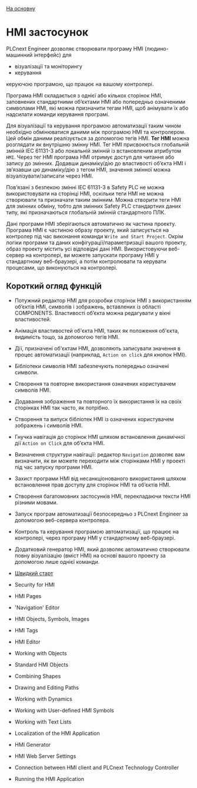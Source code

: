 [На основну](..\README.md)

# HMI застосунок

PLCnext Engineer дозволяє створювати програму HMI (людино-машинний інтерфейс) для

- візуалізації та моніторингу
- керування

керуючою програмою, що працює на вашому контролері.

Програма HMI складається з однієї або кількох сторінок HMI, заповнених стандартними об’єктами HMI або попередньо означеними символами HMI, які можна призначити тегам HMI, щоб анімувати їх або надсилати команди керування програмі.

Для візуалізації та керування програмою автоматизації таким чином необхідно обмінюватися даними між програмою HMI та контролером. Цей обмін даними реалізується за допомогою тегів HMI. **Тег HMI** можна розглядати як внутрішню змінну HMI. Тег HMI присвоюється глобальній змінній IEC 61131-3 або локальній змінній із встановленим атрибутом `HMI`. Через тег HMI програма HMI отримує доступ для читання або запису до змінних. Додавши динаміку/дію до властивості об’єкта HMI і зв’язавши цю динаміку/дію з тегом HMI, значення змінної можна візуалізувати/записати через HMI.

Пов’язані з безпекою змінні IEC 61131-3 в Safety PLC не можна використовувати на сторінці HMI, оскільки теги HMI не можна створювати та призначати таким змінним. Можна створити теги HMI для змінних обміну, тобто для змінних Safety PLC стандартних даних типу, які призначаються глобальній змінній стандартного ПЛК.

Дані програми HMI зберігаються автоматично як частина проекту. Програма HMI є частиною образу проекту, який записується на контролер під час виконання команди `Write and Start Project`. Окрім логіки програми та даних конфігурації/параметризації вашого проекту, образ проекту містить усі відповідні дані HMI. Використовуючи веб-сервер на контролері, ви можете запускати програму HMI у стандартному веб-браузері, а потім контролювати та керувати процесами, що виконуються на контролері.

## Короткий огляд функцій

- Потужний редактор HMI для розробки сторінок HMI з використанням об’єктів HMI, символів і зображень, вставлених із області COMPONENTS. Властивості об’єкта можна редагувати у вікні властивостей. 

- Анімація властивостей об'єкта HMI, таких як положення об'єкта, видимість тощо, за допомогою тегів HMI.
- Дії, призначені об'єктам HMI, дозволяють записувати значення в процес автоматизації (наприклад, `Action on click` для кнопок HMI).
- Бібліотеки символів HMI забезпечують попередньо означені символи.
- Створення та повторне використання означених користувачем символів HMI.
- Додавання зображення та повторного їх використання їх на своїх сторінках HMI так часто, як потрібно.
- Створення та випуск бібліотек HMI із означених користувачем зображень і символів HMI.
- Гнучка навігація до сторінок HMI шляхом встановлення динамічної дії `Action on Click`  для об’єкта HMI.
- Визначення структури навігації: редактор `Navigation` дозволяє вам визначити, як ви можете переходити між сторінками HMI у проекті під час запуску програми HMI.
- Захист програми HMI від несанкціонованого використання шляхом встановлення прав доступу для сторінок HMI та об’єктів HMI.

- Створення багатомовних застосунків HMI, перекладаючи тексти HMI різними мовами.
- Запуск програм автоматизації безпосередньо з PLCnext Engineer за допомогою веб-сервера контролера.
- Контроль та керування програмою автоматизації, що працює на контролері, через програму HMI у стандартному веб-браузері.
- Додатковий генератор HMI, який дозволяє автоматично створювати повну візуалізацію (вміст HMI) на основі вашого проекту за допомогою лише однієї команди.



- [Швидкий старт](hmiquickstart.md)
- Security for HMI
- HMI Pages
- 'Navigation' Editor
- HMI Objects, Symbols, Images
- HMI Tags
- HMI Editor
- Working with Objects
- Standard HMI Objects
- Combining Shapes
- Drawing and Editing Paths
- Working with Dynamics
- Working with User-defined HMI Symbols
- Working with Text Lists
- Localization of the HMI Application
- HMI Generator
- HMI Web Server Settings
- Connection between HMI client and PLCnext Technology Controller
- Running the HMI Application

